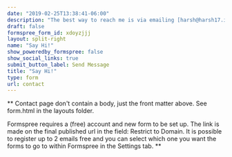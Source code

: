 ```yaml
---
date: "2019-02-25T13:38:41-06:00"
description: "The best way to reach me is via emailing [harsh@harsh17.in](mailto:harsh@harsh17.in). I'm usually enthusiastic to talk about ideas, events and people -- in that order. If I don't respond within a week, another nudge is welcome. Another way is using this form. Yet another way is any of the following social media channels."
draft: false
formspree_form_id: xdoyzjjj
layout: split-right
name: "Say Hi!"
show_poweredby_formspree: false
show_social_links: true
submit_button_label: Send Message
title: "Say Hi!"
type: form
url: contact
---
```


** Contact page don't contain a body, just the front matter above.
See form.html in the layouts folder.

Formspree requires a (free) account and new form to be set up. The link is made on the final published url in the field: Restrict to Domain. It is possible to register up to 2 emails free and you can select which one you want the forms to go to within Formspree in the Settings tab.
**
